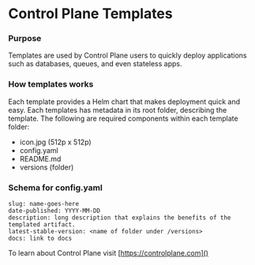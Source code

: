 # Control Plane Templates

### Purpose
Templates are used by Control Plane users to quickly deploy applications such as databases, queues, and even stateless apps.

### How templates works
Each template provides a Helm chart that makes deployment quick and easy. Each templates has metadata in its root folder, describing the template. The following are required components within each template folder:

- icon.jpg (512p x 512p)
- config.yaml
- README.md
- versions (folder)
  
### Schema for config.yaml


    slug: name-goes-here
    date-published: YYYY-MM-DD
    description: long description that explains the benefits of the templated artifact.
    latest-stable-version: <name of folder under /versions>
    docs: link to docs


To learn about Control Plane visit [https://controlplane.com]()

